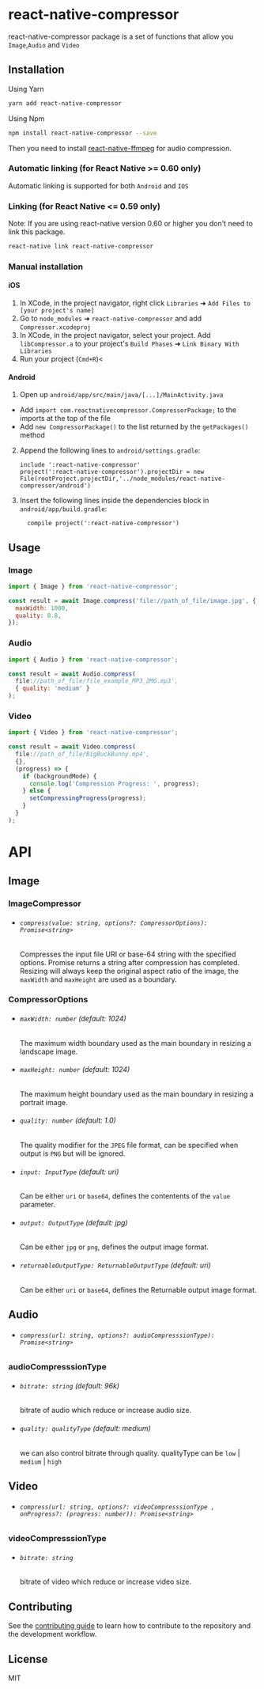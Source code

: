 # react-native-compressor

react-native-compressor package is a set of functions that allow you `Image`,`Audio` and `Video`

## Installation

Using Yarn

```sh
yarn add react-native-compressor
```

Using Npm

```sh
npm install react-native-compressor --save
```

Then you need to install [react-native-ffmpeg](https://github.com/tanersener/react-native-ffmpeg) for audio compression.

### Automatic linking (for React Native >= 0.60 only)

Automatic linking is supported for both `Android` and `IOS`

### Linking (for React Native <= 0.59 only)

Note: If you are using react-native version 0.60 or higher you don't need to link this package.

```sh
react-native link react-native-compressor
```

### Manual installation

#### iOS

1. In XCode, in the project navigator, right click `Libraries` ➜ `Add Files to [your project's name]`
2. Go to `node_modules` ➜ `react-native-compressor` and add `Compressor.xcodeproj`
3. In XCode, in the project navigator, select your project. Add `libCompressor.a` to your project's `Build Phases` ➜ `Link Binary With Libraries`
4. Run your project (`Cmd+R`)<

#### Android

1. Open up `android/app/src/main/java/[...]/MainActivity.java`

- Add `import com.reactnativecompressor.CompressorPackage;` to the imports at the top of the file
- Add `new CompressorPackage()` to the list returned by the `getPackages()` method

2. Append the following lines to `android/settings.gradle`:
   ```
   include ':react-native-compressor'
   project(':react-native-compressor').projectDir = new File(rootProject.projectDir,'../node_modules/react-native-compressor/android')
   ```
3. Insert the following lines inside the dependencies block in `android/app/build.gradle`:
   ```
     compile project(':react-native-compressor')
   ```

## Usage

### Image

```js
import { Image } from 'react-native-compressor';

const result = await Image.compress('file://path_of_file/image.jpg', {
  maxWidth: 1000,
  quality: 0.8,
});
```

### Audio

```js
import { Audio } from 'react-native-compressor';

const result = await Audio.compress(
  file://path_of_file/file_example_MP3_2MG.mp3',
  { quality: 'medium' }
);
```

### Video

```js
import { Video } from 'react-native-compressor';

const result = await Video.compress(
  file://path_of_file/BigBuckBunny.mp4',
  {},
  (progress) => {
    if (backgroundMode) {
      console.log('Compression Progress: ', progress);
    } else {
      setCompressingProgress(progress);
    }
  }
);
```

# API

## Image

### ImageCompressor

- ###### `compress(value: string, options?: CompressorOptions): Promise<string>`

  Compresses the input file URI or base-64 string with the specified options. Promise returns a string after compression has completed. Resizing will always keep the original aspect ratio of the image, the `maxWidth` and `maxHeight` are used as a boundary.

### CompressorOptions

- ###### `maxWidth: number` (default: 1024)

  The maximum width boundary used as the main boundary in resizing a landscape image.

- ###### `maxHeight: number` (default: 1024)

  The maximum height boundary used as the main boundary in resizing a portrait image.

- ###### `quality: number` (default: 1.0)

  The quality modifier for the `JPEG` file format, can be specified when output is `PNG` but will be ignored.

- ###### `input: InputType` (default: uri)

  Can be either `uri` or `base64`, defines the contentents of the `value` parameter.

- ###### `output: OutputType` (default: jpg)

  Can be either `jpg` or `png`, defines the output image format.

- ###### `returnableOutputType: ReturnableOutputType` (default: uri)
  Can be either `uri` or `base64`, defines the Returnable output image format.

## Audio

- ###### `compress(url: string, options?: audioCompresssionType): Promise<string>`

### audioCompresssionType

- ###### `bitrate: string` (default: 96k)

  bitrate of audio which reduce or increase audio size.

- ###### `quality: qualityType` (default: medium)
  we can also control bitrate through quality. qualityType can be `low` | `medium` | `high`

## Video

- ###### `compress(url: string, options?: videoCompresssionType , onProgress?: (progress: number)): Promise<string>`

### videoCompresssionType

- ###### `bitrate: string`
  bitrate of video which reduce or increase video size.

## Contributing

See the [contributing guide](CONTRIBUTING.md) to learn how to contribute to the repository and the development workflow.

## License

MIT
